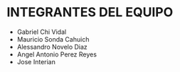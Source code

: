 # INTEGRANTES DEL EQUIPO

- Gabriel Chi Vidal
- Mauricio Sonda Cahuich
- Alessandro Novelo Diaz
- Angel Antonio Perez Reyes
- Jose Interian